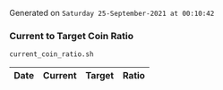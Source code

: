 Generated on `Saturday 25-September-2021 at 00:10:42`

### Current to Target Coin Ratio
`current_coin_ratio.sh`

Date|Current|Target|Ratio
---|---|---|---
